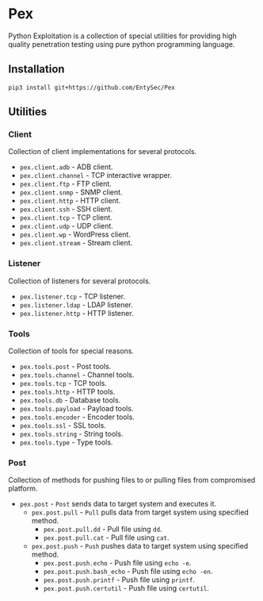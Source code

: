 # Pex

Python Exploitation is a collection of special utilities for providing high quality penetration testing using pure python programming language.

## Installation

```
pip3 install git+https://github.com/EntySec/Pex
```

## Utilities

### Client

Collection of client implementations for several protocols.

* `pex.client.adb` - ADB client.
* `pex.client.channel` - TCP interactive wrapper.
* `pex.client.ftp` - FTP client.
* `pex.client.snmp` - SNMP client.
* `pex.client.http` - HTTP client.
* `pex.client.ssh` - SSH client.
* `pex.client.tcp` - TCP client.
* `pex.client.udp` - UDP client.
* `pex.client.wp` - WordPress client.
* `pex.client.stream` - Stream client.

### Listener

Collection of listeners for several protocols.

* `pex.listener.tcp` - TCP listener.
* `pex.listener.ldap` - LDAP listener.
* `pex.listener.http` - HTTP listener.

### Tools

Collection of tools for special reasons.

* `pex.tools.post` - Post tools.
* `pex.tools.channel` - Channel tools.
* `pex.tools.tcp` - TCP tools.
* `pex.tools.http` - HTTP tools.
* `pex.tools.db` - Database tools.
* `pex.tools.payload` - Payload tools.
* `pex.tools.encoder` - Encoder tools.
* `pex.tools.ssl` - SSL tools.
* `pex.tools.string` - String tools.
* `pex.tools.type` - Type tools.

### Post

Collection of methods for pushing files to or pulling files from compromised platform.

* `pex.post` - `Post` sends data to target system and executes it.
   * `pex.post.pull` - `Pull` pulls data from target system using specified method.
      * `pex.post.pull.dd` - Pull file using `dd`.
      * `pex.post.pull.cat` - Pull file using `cat`.
   * `pex.post.push` - `Push` pushes data to target system using specified method.
      * `pex.post.push.echo` - Push file using `echo -e`.
      * `pex.post.push.bash_echo` - Push file using `echo -en`.
      * `pex.post.push.printf` - Push file using `printf`.
      * `pex.post.push.certutil` - Push file using `certutil`.
